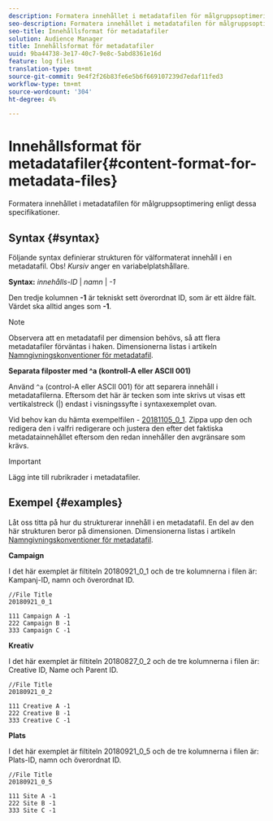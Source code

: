 ```yaml
---
description: Formatera innehållet i metadatafilen för målgruppsoptimering enligt dessa specifikationer.
seo-description: Formatera innehållet i metadatafilen för målgruppsoptimering enligt dessa specifikationer.
seo-title: Innehållsformat för metadatafiler
solution: Audience Manager
title: Innehållsformat för metadatafiler
uuid: 9ba44738-3e17-40c7-9e8c-5abd8361e16d
feature: log files
translation-type: tm+mt
source-git-commit: 9e4f2f26b83fe6e5b6f669107239d7edaf11fed3
workflow-type: tm+mt
source-wordcount: '304'
ht-degree: 4%

---
```



# Innehållsformat för metadatafiler{#content-format-for-metadata-files}

Formatera innehållet i metadatafilen för målgruppsoptimering enligt dessa specifikationer.

## Syntax {#syntax}

Följande syntax definierar strukturen för välformaterat innehåll i en metadatafil. Obs! *Kursiv* anger en variabelplatshållare.

**Syntax:**  *innehålls-ID* | *namn* | *-1*

<!--In the contents syntax, you'll notice a parent ID variable. Don't confuse it with the parent ID used in the [metadata file name](../../../reporting/audience-optimization-reports/metadata-files-intro/metadata-file-names.md). These 2 variables seem similar, but they represent different things. In the file name, the parent ID corresponds to a category like "campaign" (ID 1), "placement" (ID 3), or "tactic" (ID 9), etc. In the file body:-->

Den tredje kolumnen **-1** är tekniskt sett överordnat ID, som är ett äldre fält. Värdet ska alltid anges som **-1**.

>[!NOTE]
>
>Observera att en metadatafil per dimension behövs, så att flera metadatafiler förväntas i haken. Dimensionerna listas i artikeln [Namngivningskonventioner för metadatafil](../../../reporting/audience-optimization-reports/metadata-files-intro/metadata-file-names.md#child-dimension).

**Separata filposter med ^a (kontroll-A eller ASCII 001)**

Använd `^a` (control-A eller ASCII 001) för att separera innehåll i metadatafilerna. Eftersom det här är tecken som inte skrivs ut visas ett vertikalstreck (|) endast i visningssyfte i syntaxexemplet ovan.

Vid behov kan du hämta exempelfilen - [20181105_0_1](assets/20181105_0_1.zip). Zippa upp den och redigera den i valfri redigerare och justera den efter det faktiska metadatainnehållet eftersom den redan innehåller den avgränsare som krävs.

>[!IMPORTANT]
>
>Lägg inte till rubrikrader i metadatafiler.

## Exempel {#examples}

Låt oss titta på hur du strukturerar innehåll i en metadatafil. En del av den här strukturen beror på dimensionen. Dimensionerna listas i artikeln [Namngivningskonventioner för metadatafil](../../../reporting/audience-optimization-reports/metadata-files-intro/metadata-file-names.md#child-dimension).

**Campaign**

I det här exemplet är filtiteln 20180921_0_1 och de tre kolumnerna i filen är: Kampanj-ID, namn och överordnat ID.

<!--Let's say you want to populate the creative drop down menu with creative names from a particular campaign. In this case, your metadata file name would include ID 1 (campaign) and ID 2 (creative). Following the content syntax, your metadata file would contain the creative ID, creative name, and actual campaign ID.-->

```
//File Title
20180921_0_1

111 Campaign A -1
222 Campaign B -1
333 Campaign C -1
```

**Kreativ**

I det här exemplet är filtiteln 20180827_0_2 och de tre kolumnerna i filen är: Creative ID, Name och Parent ID.

```
//File Title
20180921_0_2

111 Creative A -1
222 Creative B -1
333 Creative C -1
```

**Plats**

I det här exemplet är filtiteln 20180921_0_5 och de tre kolumnerna i filen är: Plats-ID, namn och överordnat ID.

```
//File Title
20180921_0_5

111 Site A -1
222 Site B -1
333 Site C -1
```
